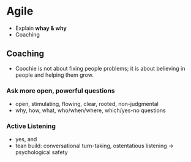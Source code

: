 # Agile
* Explain **whay & why**
* Coaching


## Coaching
* Coochie is not about fixing people problems; it is about believing in people and helping them grow.

### Ask more open, powerful questions
* open, stimulating, flowing, clear, rooted, non-judgmental
* why, how, what, who/when/where, which/yes-no questions

### Active Listening
* yes, and
* tean build: conversational turn-taking, ostentatious listening -> psychological safety


